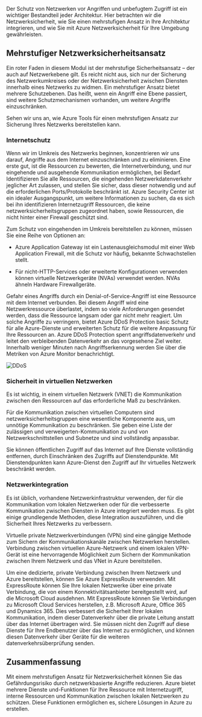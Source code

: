 Der Schutz von Netzwerken vor Angriffen und unbefugtem Zugriff ist ein wichtiger Bestandteil jeder Architektur. Hier betrachten wir die Netzwerksicherheit, wie Sie einen mehrstufigen Ansatz in Ihre Architektur integrieren, und wie Sie mit Azure Netzwerksicherheit für Ihre Umgebung gewährleisten.

## <a name="a-layered-approach-to-network-security"></a>Mehrstufiger Netzwerksicherheitsansatz

Ein roter Faden in diesem Modul ist der mehrstufige Sicherheitsansatz – der auch auf Netzwerkebene gilt. Es reicht nicht aus, sich nur der Sicherung des Netzwerkumkreises oder der Netzwerksicherheit zwischen Diensten innerhalb eines Netzwerks zu widmen. Ein mehrstufiger Ansatz bietet mehrere Schutzebenen. Das heißt, wenn ein Angriff eine Ebene passiert, sind weitere Schutzmechanismen vorhanden, um weitere Angriffe einzuschränken.

Sehen wir uns an, wie Azure Tools für einen mehrstufigen Ansatz zur Sicherung Ihres Netzwerks bereitstellen kann.

### <a name="internet-protection"></a>Internetschutz

Wenn wir im Umkreis des Netzwerks beginnen, konzentrieren wir uns darauf, Angriffe aus dem Internet einzuschränken und zu eliminieren. Eine erste gut, ist die Ressourcen zu bewerten, die Internetverbindung, und nur eingehende und ausgehende Kommunikation ermöglichen, bei Bedarf. Identifizieren Sie alle Ressourcen, die eingehenden Netzwerkdatenverkehr jeglicher Art zulassen, und stellen Sie sicher, dass dieser notwendig und auf die erforderlichen Ports/Protokolle beschränkt ist. Azure Security Center ist ein idealer Ausgangspunkt, um weitere Informationen zu suchen, da es sich bei ihn identifizieren Internetzugriff Ressourcen, die keine netzwerksicherheitsgruppen zugeordnet haben, sowie Ressourcen, die nicht hinter einer Firewall geschützt sind.

Zum Schutz von eingehenden im Umkreis bereitstellen zu können, müssen Sie eine Reihe von Optionen an:

* Azure Application Gateway ist ein Lastenausgleichsmodul mit einer Web Application Firewall, mit die Schutz vor häufig, bekannte Schwachstellen stellt.

* Für nicht-HTTP-Services oder erweiterte Konfigurationen verwenden können virtuelle Netzwerkgeräte (NVAs) verwendet werden. NVAs ähneln Hardware Firewallgeräte.


Gefahr eines Angriffs durch ein Denial-of-Service-Angriff ist eine Ressource mit dem Internet verbunden. Bei diesem Angriff wird eine Netzwerkressource überlastet, indem so viele Anforderungen gesendet werden, dass die Ressource langsam oder gar nicht mehr reagiert. Um solche Angriffe zu verringern, bietet Azure DDoS Protection basic Schutz für alle Azure-Dienste und erweiterten Schutz für die weitere Anpassung für Ihre Ressourcen an. Azure DDoS Protection sperrt angriffsdatenverkehr und leitet den verbleibenden Datenverkehr an das vorgesehene Ziel weiter. Innerhalb weniger Minuten nach Angriffserkennung werden Sie über die Metriken von Azure Monitor benachrichtigt.

<!--TODO: replace with final media which was submitted for Design-for-security-in-azure -->
![DDoS](../media-COPIED-FROM-DESIGNFORSECURITY/ddos.png)

### <a name="virtual-network-security"></a>Sicherheit in virtuellen Netzwerken

Es ist wichtig, in einem virtuellen Netzwerk (VNET) die Kommunikation zwischen den Ressourcen auf das erforderliche Maß zu beschränken.

Für die Kommunikation zwischen virtuellen Computern sind netzwerksicherheitsgruppen eine wesentliche Komponente aus, um unnötige Kommunikation zu beschränken. Sie geben eine Liste der zulässigen und verweigerten-Kommunikation zu und von Netzwerkschnittstellen und Subnetze und sind vollständig anpassbar.

Sie können öffentlichen Zugriff auf das Internet auf Ihre Dienste vollständig entfernen, durch Einschränken des Zugriffs auf Dienstendpunkte. Mit Dienstendpunkten kann Azure-Dienst den Zugriff auf Ihr virtuelles Netzwerk beschränkt werden.

### <a name="network-integration"></a>Netzwerkintegration

Es ist üblich, vorhandene Netzwerkinfrastruktur verwenden, der für die Kommunikation vom lokalen Netzwerken oder für die verbesserte Kommunikation zwischen Diensten in Azure integriert werden muss. Es gibt einige grundlegende Methoden, diese Integration auszuführen, und die Sicherheit Ihres Netzwerks zu verbessern.

Virtuelle private Netzwerkverbindungen (VPN) sind eine gängige Methode zum Sichern der Kommunikationskanäle zwischen Netzwerken herstellen. Verbindung zwischen virtuellen Azure-Netzwerk und einem lokalen VPN-Gerät ist eine hervorragende Möglichkeit zum Sichern der Kommunikation zwischen Ihrem Netzwerk und das VNet in Azure bereitstellen.

Um eine dedizierte, private Verbindung zwischen Ihrem Netzwerk und Azure bereitstellen, können Sie Azure ExpressRoute verwenden. Mit ExpressRoute können Sie Ihre lokalen Netzwerke über eine private Verbindung, die von einem Konnektivitätsanbieter bereitgestellt wird, auf die Microsoft Cloud ausdehnen. Mit ExpressRoute können Sie Verbindungen zu Microsoft Cloud Services herstellen, z.B. Microsoft Azure, Office 365 und Dynamics 365. Dies verbessert die Sicherheit Ihrer lokalen Kommunikation, indem dieser Datenverkehr über die private Leitung anstatt über das Internet übertragen wird. Sie müssen nicht den Zugriff auf diese Dienste für Ihre Endbenutzer über das Internet zu ermöglichen, und können diesen Datenverkehr über Geräte für die weiteren datenverkehrsüberprüfung senden.

## <a name="summary"></a>Zusammenfassung

Mit einem mehrstufigen Ansatz für Netzwerksicherheit können Sie das Gefährdungsrisiko durch netzwerkbasierte Angriffe reduzieren. Azure bietet mehrere Dienste und-Funktionen für Ihre Ressource mit Internetzugriff, interne Ressourcen und Kommunikation zwischen lokalen Netzwerken zu schützen. Diese Funktionen ermöglichen es, sichere Lösungen in Azure zu erstellen.